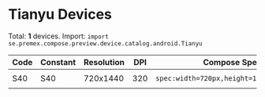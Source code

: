 # Tianyu Devices

Total: **1** devices. Import: `import se.premex.compose.preview.device.catalog.android.Tianyu`

| Code | Constant | Resolution | DPI | Compose Spec | Preview Usage |
|------|----------|------------|-----|-------------|---------------|
| S40 | S40 | 720x1440 | 320 | `spec:width=720px,height=1440px,dpi=320` | `@Preview(device = Tianyu.S40)` |

<!-- Generated automatically. Do not edit manually. -->
